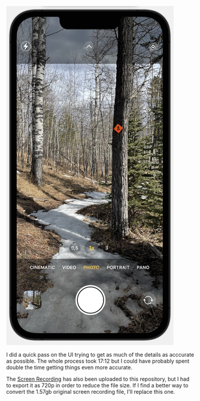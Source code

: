![](final-screenshot.png)

I did a quick pass on the UI trying to get as much of the details as acccurate as possible. The whole process took 17:12 but I could have probably spent double the time getting things even more accurate.

The [Screen Recording](https://github.com/aerickson14/SwiftUICameraAppSpeedRun/blob/main/CameraApp%20Speedrun-720-export.mov) has also been uploaded to this repository, but I had to export it as 720p in order to reduce the file size. If I find a better way to convert the 1.57gb original screen recording file, I'll replace this one.